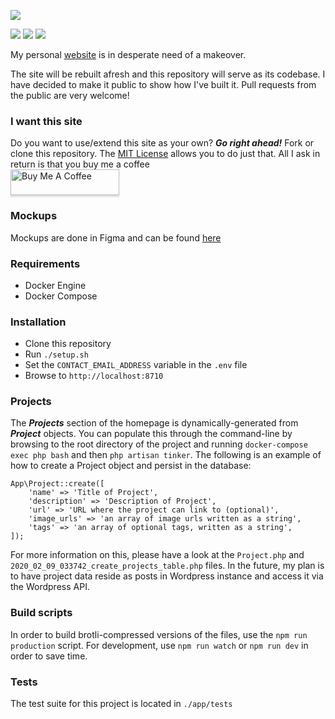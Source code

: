 ![](https://github.com/junelsolis/junelsolis/blob/master/app/public/images/logo.svg)


![](https://img.shields.io/travis/junelsolis/junelsolis?style=flat-square)
![](https://img.shields.io/github/issues/junelsolis/junelsolis?style=flat-square)
![](https://img.shields.io/github/languages/count/junelsolis/junelsolis?style=flat-square)


  
My personal [website](https://www.junelsolis.com) is in desperate need of a makeover. 

The site will be rebuilt afresh and this repository will serve as its codebase. I have decided to make it public to show how I've built it. 
Pull requests from the public are very welcome!

### I want this site
Do you want to use/extend this site as your own? ***Go right ahead!*** Fork or clone this repository. The [MIT License](https://github.com/junelsolis/junelsolis/blob/master/LICENSE) allows you to do just that. All I ask in return is that you buy me a coffee  
<a href="https://www.buymeacoffee.com/junelsolis" target="_blank"><img src="https://www.buymeacoffee.com/assets/img/custom_images/orange_img.png" alt="Buy Me A Coffee" style="height: 41px !important;width: 174px !important;box-shadow: 0px 3px 2px 0px rgba(190, 190, 190, 0.5) !important;-webkit-box-shadow: 0px 3px 2px 0px rgba(190, 190, 190, 0.5) !important;" ></a>

### Mockups
Mockups are done in Figma and can be found [here](https://www.figma.com/file/NbOTnqYEUN4UnoFCmgjWYd/Site?node-id=0%3A1)

### Requirements
- Docker Engine
- Docker Compose

### Installation
- Clone this repository
- Run `./setup.sh`
- Set the `CONTACT_EMAIL_ADDRESS` variable in the `.env` file
- Browse to `http://localhost:8710`

### Projects
The ***Projects*** section of the homepage is dynamically-generated from ***Project*** objects. You can populate this through the command-line by browsing to the root directory of the project and running `docker-compose exec php bash` and then `php artisan tinker`. The following is an example of how to create a Project object and persist in the database:
```
App\Project::create([
    'name' => 'Title of Project',
    'description' => 'Description of Project',
    'url' => 'URL where the project can link to (optional)',
    'image_urls' => 'an array of image urls written as a string',
    'tags' => 'an array of optional tags, written as a string',
]);
```
For more information on this, please have a look at the `Project.php` and `2020_02_09_033742_create_projects_table.php` files. In the future, my plan is to have project data reside as posts in Wordpress instance and access it via the Wordpress API.

### Build scripts
In order to build brotli-compressed versions of the files, use the `npm run production` script. For development, use `npm run watch` or `npm run dev` in order to save time.

### Tests
The test suite for this project is located in `./app/tests`
